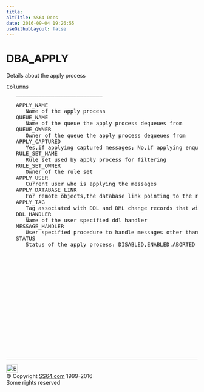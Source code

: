 ```yaml
---
title:
altTitle: SS64 Docs
date: 2016-09-04 19:26:55
useGithubLayout: false
---
```

<!-- #BeginLibraryItem "/Library/head_orad.lbi" --><!-- #EndLibraryItem --><h1>DBA_APPLY </h1><p> Details about the apply process </p> 
 
<pre>Columns
   ___________________________
 
   APPLY_NAME
      Name of the apply process
   QUEUE_NAME
      Name of the queue the apply process dequeues from
   QUEUE_OWNER
      Owner of the queue the apply process dequeues from
   APPLY_CAPTURED
      Yes,if applying captured messages; No,if applying enqueued messages
   RULE_SET_NAME
      Rule set used by apply process for filtering
   RULE_SET_OWNER
      Owner of the rule set
   APPLY_USER
      Current user who is applying the messages
   APPLY_DATABASE_LINK
      For remote objects,the database link pointing to the remote database
   APPLY_TAG
      Tag associated with DDL and DML change records that will be applied
   DDL_HANDLER
      Name of the user specified ddl handler
   MESSAGE_HANDLER
      User specified procedure to handle messages other than DDL and DML messages
   STATUS
      Status of the apply process: DISABLED,ENABLED,ABORTED

</pre><!-- #BeginLibraryItem "/Library/foot_orad.lbi" --><p><script async="" src="//pagead2.googlesyndication.com/pagead/js/adsbygoogle.js"></script>
<!-- oracle-footer -->
<ins class="adsbygoogle" style="display:inline-block;width:300px;height:250px" data-ad-client="ca-pub-6140977852749469" data-ad-slot="4275490898"></ins>
<script>
(adsbygoogle = window.adsbygoogle || []).push({});
</script></p>
<hr>
<div id="bl" class="footer"><a href="#"><img src="../images/top.png" width="30" height="22" alt="Back to the Top"></a></div>
<div id="br" class="footer, tagline">© Copyright <a href="http://ss64.com/">SS64.com</a> 1999-2016<br>
Some rights reserved</div>
<!-- #EndLibraryItem -->

